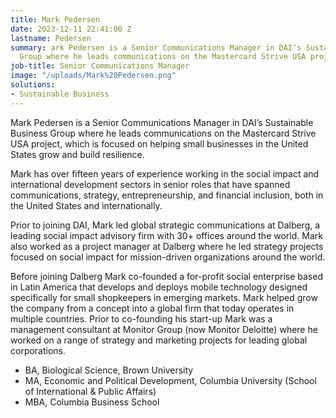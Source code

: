 ```yaml
---
title: Mark Pedersen
date: 2023-12-11 22:41:00 Z
lastname: Pedersen
summary: ark Pedersen is a Senior Communications Manager in DAI’s Sustainable Business
  Group where he leads communications on the Mastercard Strive USA project
job-title: Senior Communications Manager
image: "/uploads/Mark%20Pedersen.png"
solutions:
- Sustainable Business
---
```


Mark Pedersen is a Senior Communications Manager in DAI’s Sustainable Business Group where he leads communications on the Mastercard Strive USA project, which is focused on helping small businesses in the United States grow and build resilience. 
 
Mark has over fifteen years of experience working in the social impact and international development sectors in senior roles that have spanned communications, strategy, entrepreneurship, and financial inclusion, both in the United States and internationally.
 
Prior to joining DAI, Mark led global strategic communications at Dalberg, a leading social impact advisory firm with 30+ offices around the world. Mark also worked as a project manager at Dalberg where he led strategy projects focused on social impact for mission-driven organizations around the world. 
 
Before joining Dalberg Mark co-founded a for-profit social enterprise based in Latin America that develops and deploys mobile technology designed specifically for small shopkeepers in emerging markets. Mark helped grow the company from a concept into a global firm that today operates in multiple countries. Prior to co-founding his start-up Mark was a management consultant at Monitor Group (now Monitor Deloitte) where he worked on a range of strategy and marketing projects for leading global corporations.
 

* BA, Biological Science, Brown University
* MA, Economic and Political Development, Columbia University (School of International & Public Affairs)
* MBA, Columbia Business School
 